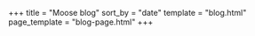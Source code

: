 +++
title = "Moose blog"
sort_by = "date"
template = "blog.html"
page_template = "blog-page.html"
+++
